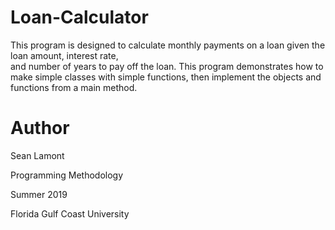 # Loan-Calculator
This program is designed to calculate monthly payments on a loan given the loan amount, interest rate,  
and number of years to pay off the loan. This program demonstrates how to make simple classes with simple functions, 
then implement the objects and functions from a main method. 

# Author
Sean Lamont

Programming Methodology

Summer 2019

Florida Gulf Coast University
